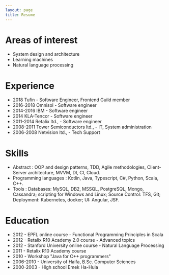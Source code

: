 ```yaml
---
layout: page
title: Resume
---
```


Areas of interest
=================

* System design and architecture
* Learning machines
* Natural language processing

Experience
==========

* 2018 Tufin - Software Engineer, Frontend Guild member
* 2016-2018 Omnisol - Software engineer
* 2014-2016 IBM - Software engineer
* 2014 KLA-Tencor - Software engineer
* 2011-2014 Retalix ltd., - Software engineer
* 2008-2011 Tower Semiconductors ltd., - IT, System administration
* 2006-2008 Netvision ltd., - Tech Support

Skills
======

* Abstract : OOP and design patterns, TDD, Agile methodologies, Client-Server architecture, MVVM, DI, CI, Cloud.
* Programming languages : Kotlin, Java, Typescript, C#, Python, Scala, C++.
* Tools : Databases: MySQL, DB2, MSSQL, PostgreSQL, Mongo, Cassandra; scripting for Windows and Linux; Source Control: TFS, Git; Deployment: Kubernetes, docker; UI: Angular, JSF.

Education
=========

* 2012 - EPFL online course - Functional Programming Principles in Scala
* 2012 - Retalix R10 Academy 2.0 course - Advanced topics
* 2012 - Stanford University online course -  Natural Language Processing
* 2011 - Retalix R10 Academy course
* 2010 - Workshop "Java for C++ programmers"
* 2006-2010 - University of Haifa, B.Sc. Computer Sciences
* 2000-2003 - High school Emek Ha-Hula
